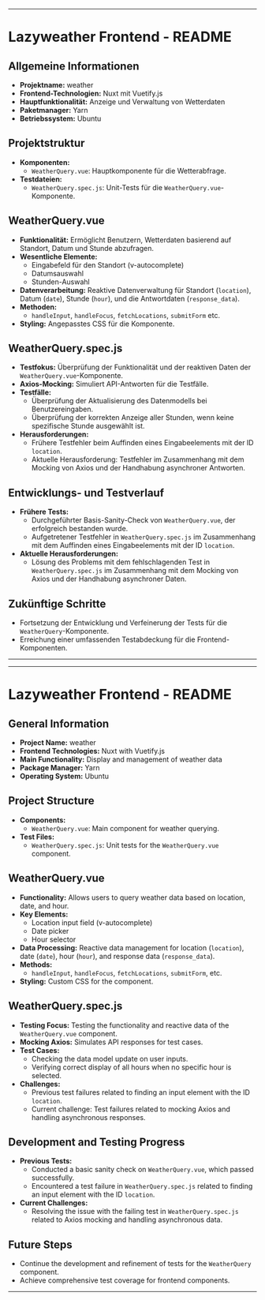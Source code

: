 

---

# Lazyweather Frontend - README

## Allgemeine Informationen
- **Projektname:** weather
- **Frontend-Technologien:** Nuxt mit Vuetify.js
- **Hauptfunktionalität:** Anzeige und Verwaltung von Wetterdaten
- **Paketmanager:** Yarn
- **Betriebssystem:** Ubuntu

## Projektstruktur
- **Komponenten:**
  - `WeatherQuery.vue`: Hauptkomponente für die Wetterabfrage.
- **Testdateien:**
  - `WeatherQuery.spec.js`: Unit-Tests für die `WeatherQuery.vue`-Komponente.

## WeatherQuery.vue
- **Funktionalität:** Ermöglicht Benutzern, Wetterdaten basierend auf Standort, Datum und Stunde abzufragen.
- **Wesentliche Elemente:**
  - Eingabefeld für den Standort (v-autocomplete)
  - Datumsauswahl
  - Stunden-Auswahl
- **Datenverarbeitung:** Reaktive Datenverwaltung für Standort (`location`), Datum (`date`), Stunde (`hour`), und die Antwortdaten (`response_data`).
- **Methoden:**
  - `handleInput`, `handleFocus`, `fetchLocations`, `submitForm` etc.
- **Styling:** Angepasstes CSS für die Komponente.

## WeatherQuery.spec.js
- **Testfokus:** Überprüfung der Funktionalität und der reaktiven Daten der `WeatherQuery.vue`-Komponente.
- **Axios-Mocking:** Simuliert API-Antworten für die Testfälle.
- **Testfälle:**
  - Überprüfung der Aktualisierung des Datenmodells bei Benutzereingaben.
  - Überprüfung der korrekten Anzeige aller Stunden, wenn keine spezifische Stunde ausgewählt ist.
- **Herausforderungen:**
  - Frühere Testfehler beim Auffinden eines Eingabeelements mit der ID `location`.
  - Aktuelle Herausforderung: Testfehler im Zusammenhang mit dem Mocking von Axios und der Handhabung asynchroner Antworten.

## Entwicklungs- und Testverlauf
- **Frühere Tests:**
  - Durchgeführter Basis-Sanity-Check von `WeatherQuery.vue`, der erfolgreich bestanden wurde.
  - Aufgetretener Testfehler in `WeatherQuery.spec.js` im Zusammenhang mit dem Auffinden eines Eingabeelements mit der ID `location`.
- **Aktuelle Herausforderungen:**
  - Lösung des Problems mit dem fehlschlagenden Test in `WeatherQuery.spec.js` im Zusammenhang mit dem Mocking von Axios und der Handhabung asynchroner Daten.

## Zukünftige Schritte
- Fortsetzung der Entwicklung und Verfeinerung der Tests für die `WeatherQuery`-Komponente.
- Erreichung einer umfassenden Testabdeckung für die Frontend-Komponenten.

---


---

# Lazyweather Frontend - README

## General Information
- **Project Name:** weather
- **Frontend Technologies:** Nuxt with Vuetify.js
- **Main Functionality:** Display and management of weather data
- **Package Manager:** Yarn
- **Operating System:** Ubuntu

## Project Structure
- **Components:**
  - `WeatherQuery.vue`: Main component for weather querying.
- **Test Files:**
  - `WeatherQuery.spec.js`: Unit tests for the `WeatherQuery.vue` component.

## WeatherQuery.vue
- **Functionality:** Allows users to query weather data based on location, date, and hour.
- **Key Elements:**
  - Location input field (v-autocomplete)
  - Date picker
  - Hour selector
- **Data Processing:** Reactive data management for location (`location`), date (`date`), hour (`hour`), and response data (`response_data`).
- **Methods:**
  - `handleInput`, `handleFocus`, `fetchLocations`, `submitForm`, etc.
- **Styling:** Custom CSS for the component.

## WeatherQuery.spec.js
- **Testing Focus:** Testing the functionality and reactive data of the `WeatherQuery.vue` component.
- **Mocking Axios:** Simulates API responses for test cases.
- **Test Cases:**
  - Checking the data model update on user inputs.
  - Verifying correct display of all hours when no specific hour is selected.
- **Challenges:**
  - Previous test failures related to finding an input element with the ID `location`.
  - Current challenge: Test failures related to mocking Axios and handling asynchronous responses.

## Development and Testing Progress
- **Previous Tests:**
  - Conducted a basic sanity check on `WeatherQuery.vue`, which passed successfully.
  - Encountered a test failure in `WeatherQuery.spec.js` related to finding an input element with the ID `location`.
- **Current Challenges:**
  - Resolving the issue with the failing test in `WeatherQuery.spec.js` related to Axios mocking and handling asynchronous data.

## Future Steps
- Continue the development and refinement of tests for the `WeatherQuery` component.
- Achieve comprehensive test coverage for frontend components.

---


